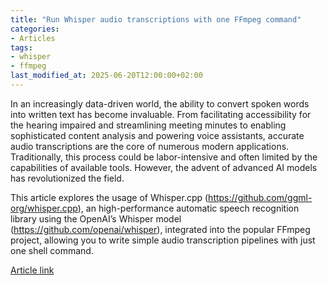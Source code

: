```yaml
---
title: "Run Whisper audio transcriptions with one FFmpeg command"
categories:
- Articles
tags:
- whisper
- ffmpeg
last_modified_at: 2025-06-20T12:00:00+02:00
---
```


In an increasingly data-driven world, the ability to convert spoken words into written text has become invaluable. From facilitating accessibility for the hearing impaired and streamlining meeting minutes to enabling sophisticated content analysis and powering voice assistants, accurate audio transcriptions are the core of numerous modern applications. Traditionally, this process could be labor-intensive and often limited by the capabilities of available tools. However, the advent of advanced AI models has revolutionized the field.

This article explores the usage of Whisper.cpp (https://github.com/ggml-org/whisper.cpp), an high-performance automatic speech recognition library using the OpenAI’s Whisper model (https://github.com/openai/whisper), integrated into the popular FFmpeg project, allowing you to write simple audio transcription pipelines with just one shell command.

[Article link](https://medium.com/@vpalmisano/run-whisper-audio-transcriptions-with-one-ffmpeg-command-c6ecda51901f)
